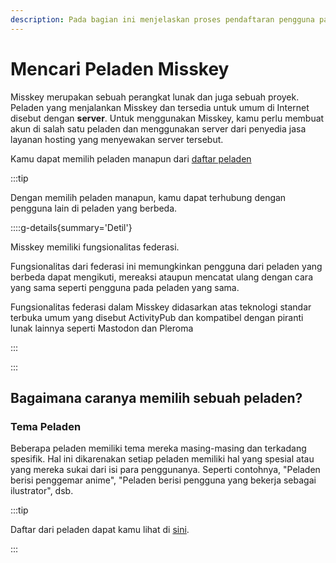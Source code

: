 ```yaml
---
description: Pada bagian ini menjelaskan proses pendaftaran pengguna pada peladen Misskey dan operasi dasar-dasarnya.
---
```


# Mencari Peladen Misskey

Misskey merupakan sebuah perangkat lunak dan juga sebuah proyek.
Peladen yang menjalankan Misskey dan tersedia untuk umum di Internet disebut dengan **server**.
Untuk menggunakan Misskey, kamu perlu membuat akun di salah satu peladen dan menggunakan server dari penyedia jasa layanan hosting yang menyewakan server tersebut.

Kamu dapat memilih peladen manapun dari [daftar peladen](/servers/)

:::tip

Dengan memilih peladen manapun, kamu dapat terhubung dengan pengguna lain di peladen yang berbeda.

::::g-details{summary='Detil'}

Misskey memiliki fungsionalitas federasi.

Fungsionalitas dari federasi ini memungkinkan pengguna dari peladen yang berbeda dapat mengikuti, mereaksi ataupun mencatat ulang dengan cara yang sama seperti pengguna pada peladen yang sama.

Fungsionalitas federasi dalam Misskey didasarkan atas teknologi standar terbuka umum yang disebut ActivityPub dan kompatibel dengan piranti lunak lainnya seperti Mastodon dan Pleroma

:::

:::

## Bagaimana caranya memilih sebuah peladen?

### Tema Peladen

Beberapa peladen memiliki tema mereka masing-masing dan terkadang spesifik. Hal ini dikarenakan setiap peladen memiliki hal yang spesial atau yang mereka sukai dari isi para penggunanya. Seperti contohnya, "Peladen berisi penggemar anime", "Peladen berisi pengguna yang bekerja sebagai ilustrator", dsb.

:::tip

Daftar dari peladen dapat kamu lihat di [sini](/servers/).

:::
